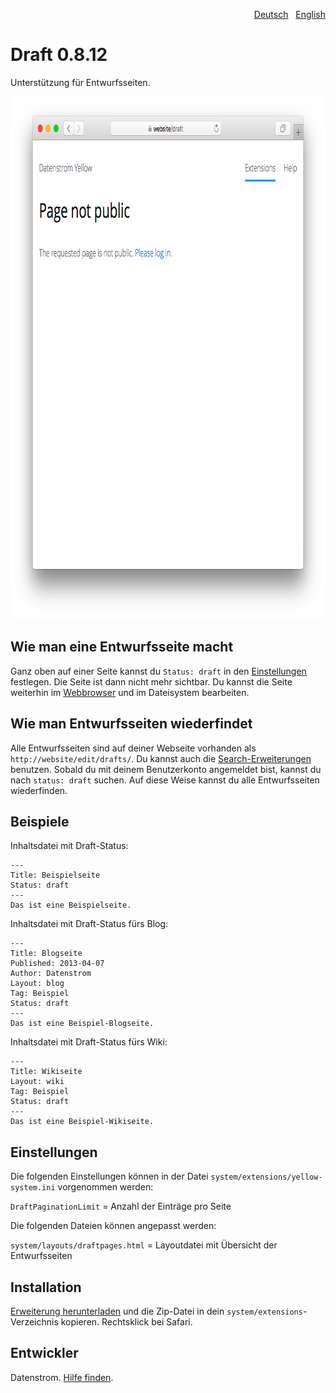 <p align="right"><a href="README-de.md">Deutsch</a> &nbsp; <a href="README.md">English</a></p>

Draft 0.8.12
============
Unterstützung für Entwurfsseiten.

<p align="center"><img src="draft-screenshot.png?raw=true" width="795" height="836" alt="Bildschirmfoto"></p>

## Wie man eine Entwurfsseite macht

Ganz oben auf einer Seite kannst du `Status: draft` in den [Einstellungen](https://github.com/datenstrom/yellow-extensions/tree/master/source/core/README-de.md#einstellungen) festlegen. Die Seite ist dann nicht mehr sichtbar. Du kannst die Seite weiterhin im [Webbrowser](https://github.com/datenstrom/yellow-extensions/tree/master/source/edit/README-de.md) und im Dateisystem bearbeiten.

## Wie man Entwurfsseiten wiederfindet

Alle Entwurfsseiten sind auf deiner Webseite vorhanden als `http://website/edit/drafts/`. Du kannst auch die [Search-Erweiterungen](https://github.com/datenstrom/yellow-extensions/tree/master/source/search/README-de.md) benutzen. Sobald du mit deinem Benutzerkonto angemeldet bist, kannst du nach `status: draft` suchen. Auf diese Weise kannst du alle Entwurfsseiten wiederfinden.

## Beispiele

Inhaltsdatei mit Draft-Status:

    ---
    Title: Beispielseite
    Status: draft
    ---
    Das ist eine Beispielseite.

Inhaltsdatei mit Draft-Status fürs Blog:

    ---
    Title: Blogseite
    Published: 2013-04-07
    Author: Datenstrom
    Layout: blog
    Tag: Beispiel
    Status: draft
    ---
    Das ist eine Beispiel-Blogseite.
 
Inhaltsdatei mit Draft-Status fürs Wiki:

    ---
    Title: Wikiseite
    Layout: wiki
    Tag: Beispiel
    Status: draft
    ---
    Das ist eine Beispiel-Wikiseite.

## Einstellungen

Die folgenden Einstellungen können in der Datei `system/extensions/yellow-system.ini` vorgenommen werden:

`DraftPaginationLimit` = Anzahl der Einträge pro Seite  

Die folgenden Dateien können angepasst werden:

`system/layouts/draftpages.html` = Layoutdatei mit Übersicht der Entwurfsseiten  

## Installation

[Erweiterung herunterladen](https://github.com/datenstrom/yellow-extensions/raw/master/zip/draft.zip) und die Zip-Datei in dein `system/extensions`-Verzeichnis kopieren. Rechtsklick bei Safari.

## Entwickler

Datenstrom. [Hilfe finden](https://datenstrom.se/de/yellow/help/).
